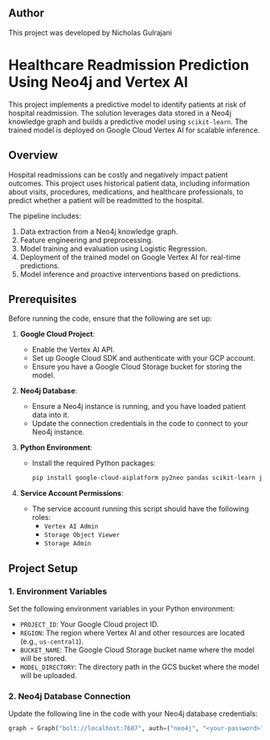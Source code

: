 ## Author

This project was developed by Nicholas Gulrajani
 
# Healthcare Readmission Prediction Using Neo4j and Vertex AI

This project implements a predictive model to identify patients at risk of hospital readmission. The solution leverages data stored in a Neo4j knowledge graph and builds a predictive model using `scikit-learn`. The trained model is deployed on Google Cloud Vertex AI for scalable inference.

## Overview

Hospital readmissions can be costly and negatively impact patient outcomes. This project uses historical patient data, including information about visits, procedures, medications, and healthcare professionals, to predict whether a patient will be readmitted to the hospital. 

The pipeline includes:
1. Data extraction from a Neo4j knowledge graph.
2. Feature engineering and preprocessing.
3. Model training and evaluation using Logistic Regression.
4. Deployment of the trained model on Google Vertex AI for real-time predictions.
5. Model inference and proactive interventions based on predictions.

## Prerequisites

Before running the code, ensure that the following are set up:

1. **Google Cloud Project**:
   - Enable the Vertex AI API.
   - Set up Google Cloud SDK and authenticate with your GCP account.
   - Ensure you have a Google Cloud Storage bucket for storing the model.

2. **Neo4j Database**:
   - Ensure a Neo4j instance is running, and you have loaded patient data into it.
   - Update the connection credentials in the code to connect to your Neo4j instance.

3. **Python Environment**:
   - Install the required Python packages:
     ```bash
     pip install google-cloud-aiplatform py2neo pandas scikit-learn joblib
     ```

4. **Service Account Permissions**:
   - The service account running this script should have the following roles:
     - `Vertex AI Admin`
     - `Storage Object Viewer`
     - `Storage Admin`

## Project Setup

### 1. Environment Variables
Set the following environment variables in your Python environment:

- `PROJECT_ID`: Your Google Cloud project ID.
- `REGION`: The region where Vertex AI and other resources are located (e.g., `us-central1`).
- `BUCKET_NAME`: The Google Cloud Storage bucket name where the model will be stored.
- `MODEL_DIRECTORY`: The directory path in the GCS bucket where the model will be uploaded.

### 2. Neo4j Database Connection
Update the following line in the code with your Neo4j database credentials:

```python
graph = Graph("bolt://localhost:7687", auth=("neo4j", "<your-password>"))

